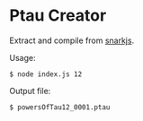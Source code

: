 # Ptau Creator

Extract and compile from [snarkjs](https://github.com/iden3/snarkjs).

Usage:
``` shell
$ node index.js 12
```

Output file:
``` shell
$ powersOfTau12_0001.ptau
```